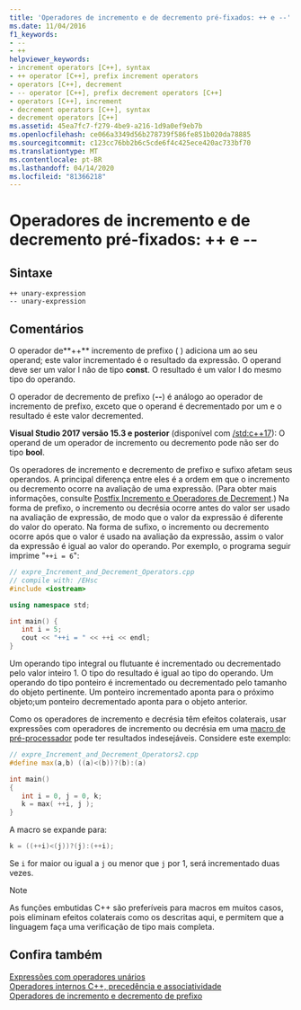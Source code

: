 ```yaml
---
title: 'Operadores de incremento e de decremento pré-fixados: ++ e --'
ms.date: 11/04/2016
f1_keywords:
- --
- ++
helpviewer_keywords:
- increment operators [C++], syntax
- ++ operator [C++], prefix increment operators
- operators [C++], decrement
- -- operator [C++], prefix decrement operators [C++]
- operators [C++], increment
- decrement operators [C++], syntax
- decrement operators [C++]
ms.assetid: 45ea7fc7-f279-4be9-a216-1d9a0ef9eb7b
ms.openlocfilehash: ce066a3349d56b278739f586fe851b020da78885
ms.sourcegitcommit: c123cc76bb2b6c5cde6f4c425ece420ac733bf70
ms.translationtype: MT
ms.contentlocale: pt-BR
ms.lasthandoff: 04/14/2020
ms.locfileid: "81366218"
---
```

# <a name="prefix-increment-and-decrement-operators--and---"></a>Operadores de incremento e de decremento pré-fixados: ++ e --

## <a name="syntax"></a>Sintaxe

```
++ unary-expression
-- unary-expression
```

## <a name="remarks"></a>Comentários

O operador de**++** incremento de prefixo ( ) adiciona um ao seu operand; este valor incrementado é o resultado da expressão. O operand deve ser um valor l não de tipo **const**. O resultado é um valor l do mesmo tipo do operando.

O operador de decremento de prefixo (**--**) é análogo ao operador de incremento de prefixo, exceto que o operand é decrementado por um e o resultado é este valor decremented.

**Visual Studio 2017 versão 15.3 e posterior** (disponível com [/std:c++17](../build/reference/std-specify-language-standard-version.md)): O operand de um operador de incremento ou decremento pode não ser do tipo **bool**.

Os operadores de incremento e decremento de prefixo e sufixo afetam seus operandos. A principal diferença entre eles é a ordem em que o incremento ou decremento ocorre na avaliação de uma expressão. (Para obter mais informações, consulte [Postfix Incremento e Operadores de Decrement](../cpp/postfix-increment-and-decrement-operators-increment-and-decrement.md).) Na forma de prefixo, o incremento ou decrésia ocorre antes do valor ser usado na avaliação de expressão, de modo que o valor da expressão é diferente do valor do operato. Na forma de sufixo, o incremento ou decremento ocorre após que o valor é usado na avaliação da expressão, assim o valor da expressão é igual ao valor do operando. Por exemplo, o programa seguir imprime "`++i = 6`":

```cpp
// expre_Increment_and_Decrement_Operators.cpp
// compile with: /EHsc
#include <iostream>

using namespace std;

int main() {
   int i = 5;
   cout << "++i = " << ++i << endl;
}
```

Um operando tipo integral ou flutuante é incrementado ou decrementado pelo valor inteiro 1. O tipo do resultado é igual ao tipo do operando. Um operando do tipo ponteiro é incrementado ou decrementado pelo tamanho do objeto pertinente. Um ponteiro incrementado aponta para o próximo objeto;um ponteiro decrementado aponta para o objeto anterior.

Como os operadores de incremento e decrésia têm efeitos colaterais, usar expressões com operadores de incremento ou decrésia em uma [macro de pré-processador](../preprocessor/macros-c-cpp.md) pode ter resultados indesejáveis. Considere este exemplo:

```cpp
// expre_Increment_and_Decrement_Operators2.cpp
#define max(a,b) ((a)<(b))?(b):(a)

int main()
{
   int i = 0, j = 0, k;
   k = max( ++i, j );
}
```

A macro se expande para:

```cpp
k = ((++i)<(j))?(j):(++i);
```

Se `i` for maior ou igual a `j` ou menor que `j` por 1, será incrementado duas vezes.

> [!NOTE]
> As funções embutidas C++ são preferíveis para macros em muitos casos, pois eliminam efeitos colaterais como os descritas aqui, e permitem que a linguagem faça uma verificação de tipo mais completa.

## <a name="see-also"></a>Confira também

[Expressões com operadores unários](../cpp/expressions-with-unary-operators.md)<br/>
[Operadores internos C++, precedência e associatividade](../cpp/cpp-built-in-operators-precedence-and-associativity.md)<br/>
[Operadores de incremento e decremento de prefixo](../c-language/prefix-increment-and-decrement-operators.md)
